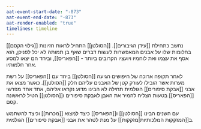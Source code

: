 ```yaml
---
aat-event-start-date: "-873"
aat-event-end-date: "-873"
aat-render-enabled: "true"
timelines: timeline
---
```

[[גילוי הקסם]] נחשב כתחילת [[עידן הגיבורים]].
[[הסולטן]] התחיל לראות חזיונות בחלומות שלו על אבנים המאפשרות לעשות דברים שאף בן תמותה לא יכל לפניכן, הוא אסף את עצמו ואת לוחמיו ויועציו הקרובים ביותר - [[הפאריס]], וביחד הם יצאו למסע אחר חלמותיו.

לאחר תקופה ארוכה של חיפושים הגיעה [[הסולטן]] ביחד עם [[הפאריס]] על רשת מערות אשר הובילו לעורק קטן של האבנים עליהם חלק [[הסולטן]].
כאשר מצאו את אבני [[אבקת סיפורים]] הגולמית תחילה לא הבינו מדוע נקראו אליהם, אחד אחד מפרשי [[הפאריס]] בטעות הצליח להמיר את האבן לאבקת סיפורים ו[[הסולטן]] הטיל לראשונה קסם.

עם השנים הבינו [[הסולטן]] ו[[הפאריס]] כיצד למצוא [[מכרות]] וכיצד להשתמש ב[[המזקקות המלכותיות|מזקקות]] על מנת לטהר את אבני [[אבקת סיפורים]] הגולמית.
